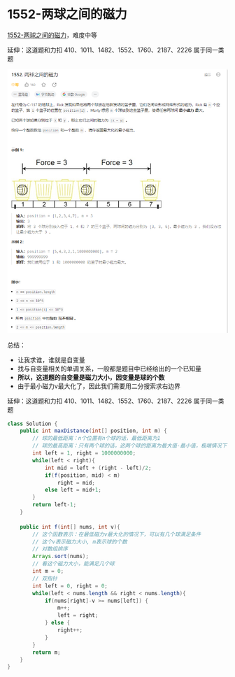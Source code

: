 # 1552-两球之间的磁力

[1552-两球之间的磁力](https://leetcode.cn/problems/magnetic-force-between-two-balls/)，难度中等

延伸：这道题和力扣 410、1011、1482、1552、1760、2187、2226 属于同一类题

![image-20230823163732386](https://raw.githubusercontent.com/lqyspace/mypic/master/PicBed/202308231637472.png)

总结：

- 让我求谁，谁就是自变量
- 找与自变量相关的单调关系，一般都是题目中已经给出的一个已知量
- **所以，这道题的自变量是磁力大小，因变量是球的个数**
- 由于最小磁力v最大化了，因此我们需要用二分搜索求右边界

延伸：这道题和力扣 410、1011、1482、1552、1760、2187、2226 属于同一类题

```java
class Solution {
    public int maxDistance(int[] position, int m) {
		// 球的最低距离：n个位置有n个球的话，最低距离为1
        // 球的最高距离：只有两个球的话，这两个球的距离为最大值-最小值，极端情况下：10^9-1
        int left = 1, right = 1000000000;
        while(left < right){
            int mid = left + (right - left)/2;
            if(f(position, mid) < m)
                right = mid;
            else left = mid+1;
        }
        return left-1;
    }
    
    public int f(int[] nums, int v){
        // 这个函数表示：在最低磁力v最大化的情况下，可以有几个球满足条件
        // 这个v表示磁力大小, m表示球的个数
        // 对数组排序
        Arrays.sort(nums);
        // 看这个磁力大小，能满足几个球
        int m = 0;
        // 双指针
        int left = 0, right = 0;
        while(left < nums.length && right < nums.length){
            if(nums[right]-v >= nums[left]) {
                m++;
                left = right;
            } else {
                right++;
            }            
        }
        return m;        
    }
}
```

